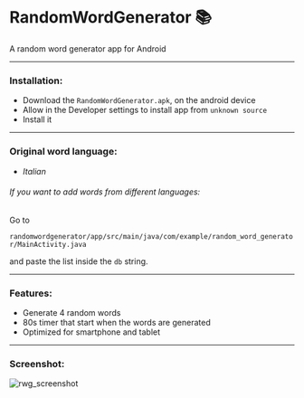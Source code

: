 # RandomWordGenerator :books:
A random word generator app for Android

---
### Installation:
- Download the `RandomWordGenerator.apk`, on the android device
- Allow in the Developer settings to install app from `unknown source`
- Install it
---
### Original word language:
- _Italian_

###### If you want to add words from different languages:

Go to

`randomwordgenerator/app/src/main/java/com/example/random_word_generator/MainActivity.java`

and paste the list inside the `db` string.

---
### Features:
- Generate 4 random words
- 80s timer that start when the words are generated
- Optimized for smartphone and tablet

---
### Screenshot:

![rwg_screenshot](https://user-images.githubusercontent.com/35381371/119849697-215aa200-bf0d-11eb-92ce-3b6c5b522479.png)
